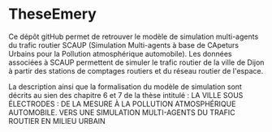 # TheseEmery
Ce dépôt gitHub permet de retrouver le modèle de simulation multi-agents du trafic routier SCAUP (Simulation Multi-agents à base de CApeturs Urbains pour la Pollution atmosphérique automobile).
Les données associées à SCAUP permettent de simuler le trafic routier de la ville de Dijon à partir des stations de comptages routiers et du réseau routier de l'espace.

La description ainsi que la formalisation du modèle de simulation sont décrits au sien des chapitre 6 et 7 de la thèse intitulé :
                                              LA VILLE SOUS ÉLECTRODES : 
                                DE LA MESURE À LA POLLUTION ATMOSPHÉRIQUE AUTOMOBILE.
                          VERS UNE SIMULATION MULTI-AGENTS DU TRAFIC ROUTIER EN MILIEU URBAIN

